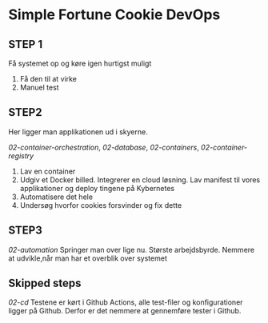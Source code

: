 # Simple Fortune Cookie DevOps

## STEP 1
Få systemet op og køre igen hurtigst muligt
1. Få den til at virke
2. Manuel test


## STEP2
Her ligger man applikationen ud i skyerne.

*02-container-orchestration*, *02-database*, *02-containers*, *02-container-registry*
1. Lav en container
2. Udgiv et Docker billed. Integrerer en cloud løsning. Lav manifest til vores applikationer og deploy tingene på Kybernetes
3. Automatisere det hele
4. Undersøg hvorfor cookies forsvinder og fix dette
 
## STEP3
*02-automation*
Springer man over lige nu. Største arbejdsbyrde. Nemmere at udvikle,når man har et overblik over systemet
 
## Skipped steps
*02-cd*
Testene er kørt i Github Actions, alle test-filer og konfigurationer ligger på Github. Derfor  er det nemmere at gennemføre tester i Github.

